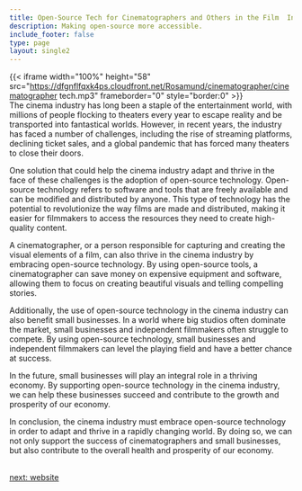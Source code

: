 ```yaml
---
title: Open-Source Tech for Cinematographers and Others in the Film  Industry
description: Making open-source more accessible.
include_footer: false
type: page
layout: single2
---
```


{{< iframe width="100%" height="58" src="https://dfgnflfqxk4ps.cloudfront.net/Rosamund/cinematographer/cinematographer tech.mp3" frameborder="0" style="border:0" >}}<br>
The cinema industry has long been a staple of the entertainment world, with millions of people flocking to theaters every year to escape reality and be transported into fantastical worlds. However, in recent years, the industry has faced a number of challenges, including the rise of streaming platforms, declining ticket sales, and a global pandemic that has forced many theaters to close their doors.

One solution that could help the cinema industry adapt and thrive in the face of these challenges is the adoption of open-source technology. Open-source technology refers to software and tools that are freely available and can be modified and distributed by anyone. This type of technology has the potential to revolutionize the way films are made and distributed, making it easier for filmmakers to access the resources they need to create high-quality content.

A cinematographer, or a person responsible for capturing and creating the visual elements of a film, can also thrive in the cinema industry by embracing open-source technology. By using open-source tools, a cinematographer can save money on expensive equipment and software, allowing them to focus on creating beautiful visuals and telling compelling stories.

Additionally, the use of open-source technology in the cinema industry can also benefit small businesses. In a world where big studios often dominate the market, small businesses and independent filmmakers often struggle to compete. By using open-source technology, small businesses and independent filmmakers can level the playing field and have a better chance at success.

In the future, small businesses will play an integral role in a thriving economy. By supporting open-source technology in the cinema industry, we can help these businesses succeed and contribute to the growth and prosperity of our economy.

In conclusion, the cinema industry must embrace open-source technology in order to adapt and thrive in a rapidly changing world. By doing so, we can not only support the success of cinematographers and small businesses, but also contribute to the overall health and prosperity of our economy.

<br>
<a href="https://insights.workdojos.com/cinematographer/website">next: website</a>
<br>
</p>